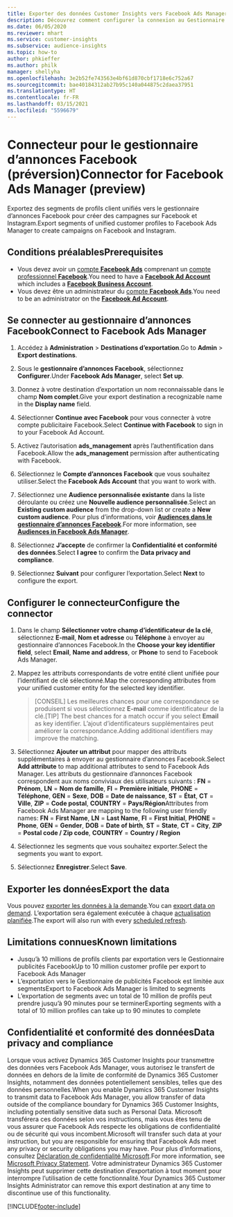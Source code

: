 ```yaml
---
title: Exporter des données Customer Insights vers Facebook Ads Manager
description: Découvrez comment configurer la connexion au Gestionnaire d’annonces Facebook.
ms.date: 06/05/2020
ms.reviewer: mhart
ms.service: customer-insights
ms.subservice: audience-insights
ms.topic: how-to
author: phkieffer
ms.author: philk
manager: shellyha
ms.openlocfilehash: 3e2b52fe743563e4bf61d870cbf1718e6c752a67
ms.sourcegitcommit: bae40184312ab27b95c140a044875c2daea37951
ms.translationtype: HT
ms.contentlocale: fr-FR
ms.lasthandoff: 03/15/2021
ms.locfileid: "5596679"
---
```

# <a name="connector-for-facebook-ads-manager-preview"></a><span data-ttu-id="43282-103">Connecteur pour le gestionnaire d’annonces Facebook (préversion)</span><span class="sxs-lookup"><span data-stu-id="43282-103">Connector for Facebook Ads Manager (preview)</span></span>

<span data-ttu-id="43282-104">Exportez des segments de profils client unifiés vers le gestionnaire d’annonces Facebook pour créer des campagnes sur Facebook et Instagram.</span><span class="sxs-lookup"><span data-stu-id="43282-104">Export segments of unified customer profiles to Facebook Ads Manager to create campaigns on Facebook and Instagram.</span></span>

## <a name="prerequisites"></a><span data-ttu-id="43282-105">Conditions préalables</span><span class="sxs-lookup"><span data-stu-id="43282-105">Prerequisites</span></span>

- <span data-ttu-id="43282-106">Vous devez avoir un [compte **Facebook Ads**](https://www.facebook.com/business/learn/lessons/step-by-step-ads-manager-account) comprenant un [compte professionnel **Facebook**](https://business.facebook.com/).</span><span class="sxs-lookup"><span data-stu-id="43282-106">You need to have a [**Facebook Ad Account**](https://www.facebook.com/business/learn/lessons/step-by-step-ads-manager-account) which includes a [**Facebook Business Account**](https://business.facebook.com/).</span></span>
- <span data-ttu-id="43282-107">Vous devez être un administrateur du [compte **Facebook Ads**](https://www.facebook.com/business/learn/lessons/step-by-step-ads-manager-account).</span><span class="sxs-lookup"><span data-stu-id="43282-107">You need to be an administrator on the [**Facebook Ad Account**](https://www.facebook.com/business/learn/lessons/step-by-step-ads-manager-account).</span></span>

## <a name="connect-to-facebook-ads-manager"></a><span data-ttu-id="43282-108">Se connecter au gestionnaire d’annonces Facebook</span><span class="sxs-lookup"><span data-stu-id="43282-108">Connect to Facebook Ads Manager</span></span>

1. <span data-ttu-id="43282-109">Accédez à **Administration** > **Destinations d’exportation**.</span><span class="sxs-lookup"><span data-stu-id="43282-109">Go to **Admin** > **Export destinations**.</span></span>

1. <span data-ttu-id="43282-110">Sous le **gestionnaire d’annonces Facebook**, sélectionnez **Configurer**.</span><span class="sxs-lookup"><span data-stu-id="43282-110">Under **Facebook Ads Manager**, select **Set up**.</span></span>

1. <span data-ttu-id="43282-111">Donnez à votre destination d’exportation un nom reconnaissable dans le champ **Nom complet**.</span><span class="sxs-lookup"><span data-stu-id="43282-111">Give your export destination a recognizable name in the **Display name** field.</span></span>

1. <span data-ttu-id="43282-112">Sélectionner **Continue avec Facebook** pour vous connecter à votre compte publicitaire Facebook.</span><span class="sxs-lookup"><span data-stu-id="43282-112">Select **Continue with Facebook** to sign in to your Facebook Ad Account.</span></span>

1. <span data-ttu-id="43282-113">Activez l’autorisation **ads_management** après l’authentification dans Facebook.</span><span class="sxs-lookup"><span data-stu-id="43282-113">Allow the **ads_management** permission after authenticating with Facebook.</span></span>

1. <span data-ttu-id="43282-114">Sélectionnez le **Compte d’annonces Facebook** que vous souhaitez utiliser.</span><span class="sxs-lookup"><span data-stu-id="43282-114">Select the **Facebook Ads Account** that you want to work with.</span></span>

1. <span data-ttu-id="43282-115">Sélectionnez une **Audience personnalisée existante** dans la liste déroulante ou créez une **Nouvelle audience personnalisée**.</span><span class="sxs-lookup"><span data-stu-id="43282-115">Select an **Existing custom audience** from the drop-down list or create a **New custom audience**.</span></span> <span data-ttu-id="43282-116">Pour plus d’informations, voir [**Audiences dans le gestionnaire d’annonces Facebook**](https://www.facebook.com/business/help/744354708981227?id=2469097953376494).</span><span class="sxs-lookup"><span data-stu-id="43282-116">For more information, see [**Audiences in Facebook Ads Manager**](https://www.facebook.com/business/help/744354708981227?id=2469097953376494).</span></span>

1. <span data-ttu-id="43282-117">Sélectionnez **J’accepte** de confirmer la **Confidentialité et conformité des données**.</span><span class="sxs-lookup"><span data-stu-id="43282-117">Select **I agree** to confirm the **Data privacy and compliance**.</span></span>

1. <span data-ttu-id="43282-118">Sélectionnez **Suivant** pour configurer l’exportation.</span><span class="sxs-lookup"><span data-stu-id="43282-118">Select **Next** to configure the export.</span></span>

## <a name="configure-the-connector"></a><span data-ttu-id="43282-119">Configurer le connecteur</span><span class="sxs-lookup"><span data-stu-id="43282-119">Configure the connector</span></span>

1. <span data-ttu-id="43282-120">Dans le champ **Sélectionner votre champ d’identificateur de la clé**, sélectionnez **E-mail**, **Nom et adresse** ou **Téléphone** à envoyer au gestionnaire d’annonces Facebook.</span><span class="sxs-lookup"><span data-stu-id="43282-120">In the **Choose your key identifier field**, select **Email**, **Name and address**, or **Phone** to send to Facebook Ads Manager.</span></span>

1. <span data-ttu-id="43282-121">Mappez les attributs correspondants de votre entité client unifiée pour l’identifiant de clé sélectionné.</span><span class="sxs-lookup"><span data-stu-id="43282-121">Map the corresponding attributes from your unified customer entity for the selected key identifier.</span></span>
   > <span data-ttu-id="43282-122">[CONSEIL] Les meilleures chances pour une correspondance se produisent si vous sélectionnez **E-mail** comme identificateur de la clé.</span><span class="sxs-lookup"><span data-stu-id="43282-122">[TIP] The best chances for a match occur if you select **Email** as key identifier.</span></span> <span data-ttu-id="43282-123">L’ajout d’identificateurs supplémentaires peut améliorer la correspondance.</span><span class="sxs-lookup"><span data-stu-id="43282-123">Adding additional identifiers may improve the matching.</span></span>

1. <span data-ttu-id="43282-124">Sélectionnez **Ajouter un attribut** pour mapper des attributs supplémentaires à envoyer au gestionnaire d’annonces Facebook.</span><span class="sxs-lookup"><span data-stu-id="43282-124">Select **Add attribute** to map additional attributes to send to Facebook Ads Manager.</span></span> <span data-ttu-id="43282-125">Les attributs du gestionnaire d’annonces Facebook correspondent aux noms conviviaux des utilisateurs suivants : **FN** = **Prénom**, **LN** = **Nom de famille**, **FI** = **Première initiale**, **PHONE** = **Téléphone**, **GEN** = **Sexe**, **DOB** = **Date de naissance**, **ST** = **État**, **CT** = **Ville**, **ZIP** = **Code postal**, **COUNTRY** = **Pays/Région**</span><span class="sxs-lookup"><span data-stu-id="43282-125">Attributes from Facebook Ads Manager are mapping to the following user friendly names: **FN** = **First Name**, **LN** = **Last Name**, **FI** = **First Initial**, **PHONE** = **Phone**, **GEN** = **Gender**, **DOB** = **Date of birth**, **ST** = **State**, **CT** = **City**, **ZIP** = **Postal code / Zip code**, **COUNTRY** = **Country / Region**</span></span>

1. <span data-ttu-id="43282-126">Sélectionnez les segments que vous souhaitez exporter.</span><span class="sxs-lookup"><span data-stu-id="43282-126">Select the segments you want to export.</span></span>

1. <span data-ttu-id="43282-127">Sélectionnez **Enregistrer**.</span><span class="sxs-lookup"><span data-stu-id="43282-127">Select **Save**.</span></span>

## <a name="export-the-data"></a><span data-ttu-id="43282-128">Exporter les données</span><span class="sxs-lookup"><span data-stu-id="43282-128">Export the data</span></span>

<span data-ttu-id="43282-129">Vous pouvez [exporter les données à la demande](export-destinations.md).</span><span class="sxs-lookup"><span data-stu-id="43282-129">You can [export data on demand](export-destinations.md).</span></span> <span data-ttu-id="43282-130">L’exportation sera également exécutée à chaque [actualisation planifiée](system.md#schedule-tab).</span><span class="sxs-lookup"><span data-stu-id="43282-130">The export will also run with every [scheduled refresh](system.md#schedule-tab).</span></span>

## <a name="known-limitations"></a><span data-ttu-id="43282-131">Limitations connues</span><span class="sxs-lookup"><span data-stu-id="43282-131">Known limitations</span></span>

- <span data-ttu-id="43282-132">Jusqu’à 10 millions de profils clients par exportation vers le Gestionnaire publicités Facebook</span><span class="sxs-lookup"><span data-stu-id="43282-132">Up to 10 million customer profile per export to Facebook Ads Manager</span></span> 
- <span data-ttu-id="43282-133">L’exportation vers le Gestionnaire de publicités Facebook est limitée aux segments</span><span class="sxs-lookup"><span data-stu-id="43282-133">Export to Facebook Ads Manager is limited to segments</span></span>
- <span data-ttu-id="43282-134">L’exportation de segments avec un total de 10 million de profils peut prendre jusqu’à 90 minutes pour se terminer</span><span class="sxs-lookup"><span data-stu-id="43282-134">Exporting segments with a total of 10 million profiles can take up to 90 minutes to complete</span></span>

## <a name="data-privacy-and-compliance"></a><span data-ttu-id="43282-135">Confidentialité et conformité des données</span><span class="sxs-lookup"><span data-stu-id="43282-135">Data privacy and compliance</span></span>

<span data-ttu-id="43282-136">Lorsque vous activez Dynamics 365 Customer Insights pour transmettre des données vers Facebook Ads Manager, vous autorisez le transfert de données en dehors de la limite de conformité de Dynamics 365 Customer Insights, notamment des données potentiellement sensibles, telles que des données personnelles.</span><span class="sxs-lookup"><span data-stu-id="43282-136">When you enable Dynamics 365 Customer Insights to transmit data to Facebook Ads Manager, you allow transfer of data outside of the compliance boundary for Dynamics 365 Customer Insights, including potentially sensitive data such as Personal Data.</span></span> <span data-ttu-id="43282-137">Microsoft transférera ces données selon vos instructions, mais vous êtes tenu de vous assurer que Facebook Ads respecte les obligations de confidentialité ou de sécurité qui vous incombent.</span><span class="sxs-lookup"><span data-stu-id="43282-137">Microsoft will transfer such data at your instruction, but you are responsible for ensuring that Facebook Ads meet any privacy or security obligations you may have.</span></span> <span data-ttu-id="43282-138">Pour plus d’informations, consultez [Déclaration de confidentialité Microsoft](https://go.microsoft.com/fwlink/?linkid=396732).</span><span class="sxs-lookup"><span data-stu-id="43282-138">For more information, see [Microsoft Privacy Statement](https://go.microsoft.com/fwlink/?linkid=396732).</span></span>
<span data-ttu-id="43282-139">Votre administrateur Dynamics 365 Customer Insights peut supprimer cette destination d’exportation à tout moment pour interrompre l’utilisation de cette fonctionnalité.</span><span class="sxs-lookup"><span data-stu-id="43282-139">Your Dynamics 365 Customer Insights Administrator can remove this export destination at any time to discontinue use of this functionality.</span></span>


[!INCLUDE[footer-include](../includes/footer-banner.md)]